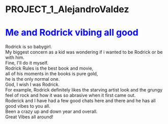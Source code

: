 # PROJECT_1_AlejandroValdez

<!DOCTYPE html>
<html>
<head>
<link rel="stylesheet" href="mystyle.css">
<html>




<h1 style="color:blue;"> Me and Rodrick vibing all good</h1>



<p>Rodrick is so babygirl.<br>                                                                                                                                              
My biggest concern as a kid was wondering if i wanted to be Rodrick or be with him.<br>                                                                                                                                Fine, I'll do it myself.<br> 
Rodrick Rules is the best book and movie,<br>
all of his moments in the books is pure gold,<br>
he is the only normal one.<br>
God, I wish I was Rodrick.<br>
For example, Rodrick definitely likes the starving artist look and the grungy feel of rock
and how it was so abrasive when it first came out.<br>
Roderick and I have had a few good chats here and there and he has all good vibes to you all.<br>
Been a crazy up and down year and overall.<br>
Great Vibes all around!
</p>




</body>
</html>
